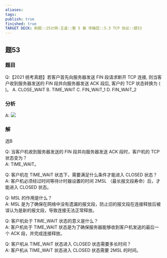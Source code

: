 ```yaml
---
aliases: 
tags: 
publish: true
finished: true
TARGET DECK: 刷题::25计网-王道::第 5 章 传输层::5.3 TCP 协议::题53
---
```


## 题53
### 题目
Q:【2021 统考真题】若客户首先向服务器发送 FIN 段请求断开 TCP 连接, 则当客户收到服务器发送的 FIN 段并向服务器发送 ACK 段后, 客户的 TCP 状态转换为 ( )。
A. CLOSE_WAIT B. TIME_WAIT C. FIN_WAIT_1 D. FIN_WAIT_2
### 分析
A:
![](https://img.hwenyi.live/202406302256004.webp)
### 解
选B 



Q: 当客户机收到服务器发送的 FIN 段并向服务器发送 ACK 段时，客户机的 TCP 状态变为？  
A: TIME_WAIT。



Q: 客户机在 TIME_WAIT 状态下，需要满足什么条件才能进入 CLOSED 状态？  
A: 客户机必须经过时间等待计时器设置的时间 $2\mathrm {{MSL}}$ （最长报文段寿命）后，才能进入 CLOSED 状态。



Q: MSL 的作用是什么？  
A: MSL 是为了确保在网络中没有遗漏的报文段，防止旧的报文段在连接释放后被误认为是新的报文段，导致连接无法正常释放。



Q: 客户机处于 TIME_WAIT 状态的意义是什么？  
A: 客户机处于 TIME_WAIT 状态是为了确保服务器能够收到客户机发送的最后一个 ACK 段，并完成连接释放。


Q: 客户机从 TIME_WAIT 状态进入 CLOSED 状态需要多长时间？  
A: 客户机从 TIME_WAIT 状态进入 CLOSED 状态需要 $2\mathrm {{MSL}}$ 的时间。

